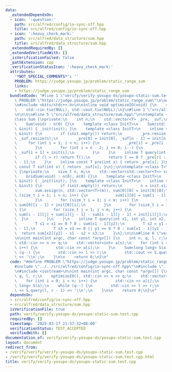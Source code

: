 ```yaml
---
data:
  _extendedDependsOn:
  - icon: ':question:'
    path: src/alfred/config/io-sync-off.hpp
    title: src/alfred/config/io-sync-off.hpp
  - icon: ':heavy_check_mark:'
    path: src/alfred/data_structure/sum.hpp
    title: src/alfred/data_structure/sum.hpp
  _extendedRequiredBy: []
  _extendedVerifiedWith: []
  _isVerificationFailed: false
  _pathExtension: cpp
  _verificationStatusIcon: ':heavy_check_mark:'
  attributes:
    '*NOT_SPECIAL_COMMENTS*': ''
    PROBLEM: https://judge.yosupo.jp/problem/static_range_sum
    links:
    - https://judge.yosupo.jp/problem/static_range_sum
  bundledCode: "#line 1 \"verify/verify-yosupo-ds/yosupo-static-sum.test.cpp\"\n#define\
    \ PROBLEM \"https://judge.yosupo.jp/problem/static_range_sum\"\n\n#line 1 \"src/alfred/config/io-sync-off.hpp\"\
    \n#include <bits/stdc++.h>\n\ninline void optimizeIO(void) {\n    std::ios::sync_with_stdio(false);\n\
    \    std::cin.tie(NULL), std::cout.tie(NULL);\n}\n#line 1 \"src/alfred/data_structure/sum.hpp\"\
    \n\n\n\n#line 5 \"src/alfred/data_structure/sum.hpp\"\n\ntemplate <class T>\n\
    class Sum {\nprivate:\n    int n;\n    std::vector<T> _pre, _suf;\n\npublic:\n\
    \    Sum(void) : n(0) {}\n    template <class InitT>\n    Sum(std::vector<InitT>\
    \ &init) { _init(init); }\n    template <class InitT>\n    inline void _init(std::vector<InitT>\
    \ &init) {\n        if (init.empty()) return;\n        _pre.resize(n = init.size()),\
    \ _suf.resize(n);\n        _pre[0] = init[0], _suf[n - 1] = init[n - 1];\n   \
    \     for (int i = 1; i < n; i++) {\n            _pre[i] = _pre[i - 1] + init[i];\n\
    \        }\n        for (int i = n - 2; i >= 0; i--) {\n            _suf[i] =\
    \ _suf[i + 1] + init[i];\n        }\n    }\n    inline T query(int l, int r) {\n\
    \        if (l > r) return T();\n        return l == 0 ? _pre[r] : _pre[r] - _pre[l\
    \ - 1];\n    }\n    inline const T pre(int x) { return _pre[x]; }\n    inline\
    \ const T suf(int x) { return _suf[x]; }\n};\n\ntemplate <class T>\nclass GridSum\
    \ {\nprivate:\n    size_t n, m;\n    std::vector<std::vector<T>> sum;\n\npublic:\n\
    \    GridSum(void) : n(0), m(0) {}\n    template <class InitT>\n    GridSum(std::vector<std::vector<InitT>>\
    \ &init) { _init(init); }\n    template <class InitT>\n    inline void _init(std::vector<std::vector<InitT>>\
    \ &init) {\n        if (init.empty()) return;\n        n = init.size(), m = init[0].size();\n\
    \        sum.assign(n, std::vector<T>(m)), sum[0][0] = init[0][0];\n        for\
    \ (size_t i = 1; i < n; i++) {\n            sum[i][0] = sum[i - 1][0] + init[i][0];\n\
    \        }\n        for (size_t i = 1; i < m; i++) {\n            sum[0][i] =\
    \ sum[0][i - 1] + init[0][i];\n        }\n        for (size_t i = 1; i < n; i++)\
    \ {\n            for (size_t j = 1; j < m; j++) {\n                sum[i][j] =\
    \ sum[i - 1][j] + sum[i][j - 1] - sum[i - 1][j - 1] + init[i][j];\n          \
    \  }\n        }\n    }\n    inline T query(int x1, int y1, int x2, int y2) {\n\
    \        T s1 = x1 == 0 ? 0 : sum[x1 - 1][y2];\n        T s2 = y1 == 0 ? 0 : sum[x2][y1\
    \ - 1];\n        T s3 = x1 == 0 || y1 == 0 ? 0 : sum[x1 - 1][y1 - 1];\n      \
    \  return sum[x2][y2] - s1 - s2 + s3;\n    }\n};\n\n\n#line 6 \"verify/verify-yosupo-ds/yosupo-static-sum.test.cpp\"\
    \n\nint main(int argc, char const *argv[]) {\n    int n, q, l, r;\n    optimizeIO(),\
    \ std::cin >> n >> q;\n    std::vector<int> a(n);\n    for (int i = 0; i < n;\
    \ i++) {\n        std::cin >> a[i];\n    }\n    Sum<long long> S(a);\n    while\
    \ (q--) {\n        std::cin >> l >> r;\n        std::cout << S.query(l, r - 1)\
    \ << '\\n';\n    }\n\n    return 0;\n}\n"
  code: "#define PROBLEM \"https://judge.yosupo.jp/problem/static_range_sum\"\n\n\
    #include \"../../src/alfred/config/io-sync-off.hpp\"\n#include \"../../src/alfred/data_structure/sum.hpp\"\
    \n#include <iostream>\n\nint main(int argc, char const *argv[]) {\n    int n,\
    \ q, l, r;\n    optimizeIO(), std::cin >> n >> q;\n    std::vector<int> a(n);\n\
    \    for (int i = 0; i < n; i++) {\n        std::cin >> a[i];\n    }\n    Sum<long\
    \ long> S(a);\n    while (q--) {\n        std::cin >> l >> r;\n        std::cout\
    \ << S.query(l, r - 1) << '\\n';\n    }\n\n    return 0;\n}\n"
  dependsOn:
  - src/alfred/config/io-sync-off.hpp
  - src/alfred/data_structure/sum.hpp
  isVerificationFile: true
  path: verify/verify-yosupo-ds/yosupo-static-sum.test.cpp
  requiredBy: []
  timestamp: '2025-03-17 21:57:32+08:00'
  verificationStatus: TEST_ACCEPTED
  verifiedWith: []
documentation_of: verify/verify-yosupo-ds/yosupo-static-sum.test.cpp
layout: document
redirect_from:
- /verify/verify/verify-yosupo-ds/yosupo-static-sum.test.cpp
- /verify/verify/verify-yosupo-ds/yosupo-static-sum.test.cpp.html
title: verify/verify-yosupo-ds/yosupo-static-sum.test.cpp
---
```

